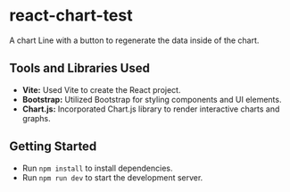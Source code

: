
# react-chart-test

A chart Line with a button to regenerate the data inside of the chart.

## Tools and Libraries Used

- **Vite:** Used Vite to create the React project.
- **Bootstrap:** Utilized Bootstrap for styling components and UI elements.
- **Chart.js:** Incorporated Chart.js library to render interactive charts and graphs.

## Getting Started

- Run `npm install` to install dependencies.
- Run `npm run dev` to start the development server.
